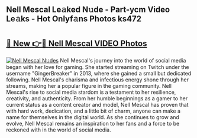 ## Nell Mescal Le𝚊ked N𝚞de - Part-ycm Video Le𝚊ks - Hot Onlyf𝚊ns Photos ks472

# <h2><a href="http://ac20814.deff.icu/?id=Nell+Mescal">🔗 New 👉🔴 Nell Mescal VIDEO Photos</a></h2>

[![Nell Mescal N𝚞des](https://i.imgur.com/rIISA9y.gif)](http://ac20814.deff.icu/?id=Nell+Mescal)
Nell Mescal's journey into the world of social media began with her love for gaming. She started streaming on Twitch under the username "GingerBreaker" in 2013, where she gained a small but dedicated following. Nell Mescal's charisma and infectious energy shone through her streams, making her a popular figure in the gaming community. Nell Mescal's rise to social media stardom is a testament to her resilience, creativity, and authenticity. From her humble beginnings as a gamer to her current status as a content creator and model, Nell Mescal has proven that with hard work, dedication, and a little bit of charm, anyone can make a name for themselves in the digital world. As she continues to grow and evolve, Nell Mescal remains an inspiration to her fans and a force to be reckoned with in the world of social media.
